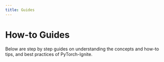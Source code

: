 ```yaml
---
title: Guides
---
```


# How-to Guides

Below are step by step guides on understanding the concepts and how-to tips, and best practices of PyTorch-Ignite.
